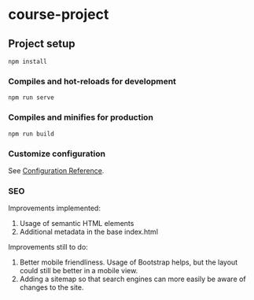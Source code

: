 # course-project

## Project setup
```
npm install
```

### Compiles and hot-reloads for development
```
npm run serve
```

### Compiles and minifies for production
```
npm run build
```

### Customize configuration
See [Configuration Reference](https://cli.vuejs.org/config/).

### SEO
Improvements implemented:
1. Usage of semantic HTML elements
2. Additional metadata in the base index.html

Improvements still to do:
1. Better mobile friendliness. Usage of Bootstrap helps, but the layout could still be better in a mobile view.
2. Adding a sitemap so that search engines can more easily be aware of changes to the site.
